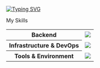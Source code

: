 [![Typing SVG](https://readme-typing-svg.demolab.com?font=Fira+Code&pause=1000&width=435&lines=Hi+there+👋)](https://git.io/typing-svg)

<!-- <details> -->

<p>My Skills</p>

<table>
  <tr>
    <th>Backend</th>
    <td>
      <a href="https://skillicons.dev">
        <img src="https://skillicons.dev/icons?i=python,java&theme=dark">
      </a>
    </td>
  </tr>
  
  <tr>
    <th>Infrastructure & DevOps</th>
    <td>
      <a href="https://skillicons.dev">
        <img src="https://skillicons.dev/icons?i=docker,aws,githubactions&theme=dark">
      </a>
    </td>
  </tr>
  <tr>
    <th>Tools & Environment</th>
    <td>
      <a href="https://skillicons.dev">
        <img src="https://skillicons.dev/icons?i=git,ubuntu,arch,vim&theme=dark">
      </a>
    </td>
  </tr>
</table>
<!--
</details>
<br>
-->

<!--
**Yamachan-54/Yamachan-54** is a ✨ _special_ ✨ repository because its `README.md` (this file) appears on your GitHub profile.

Here are some ideas to get you started:

- 🔭 I’m currently working on ...
- 🌱 I’m currently learning ...
- 👯 I’m looking to collaborate on ...
- 🤔 I’m looking for help with ...
- 💬 Ask me about ...
- 📫 How to reach me: ...
- 😄 Pronouns: ...
- ⚡ Fun fact: ...
-->
